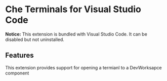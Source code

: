 # Che Terminals for Visual Studio Code

**Notice:** This extension is bundled with Visual Studio Code. It can be disabled but not uninstalled.

## Features

This extension provides support for opening a termianl to a DevWorksapce component
